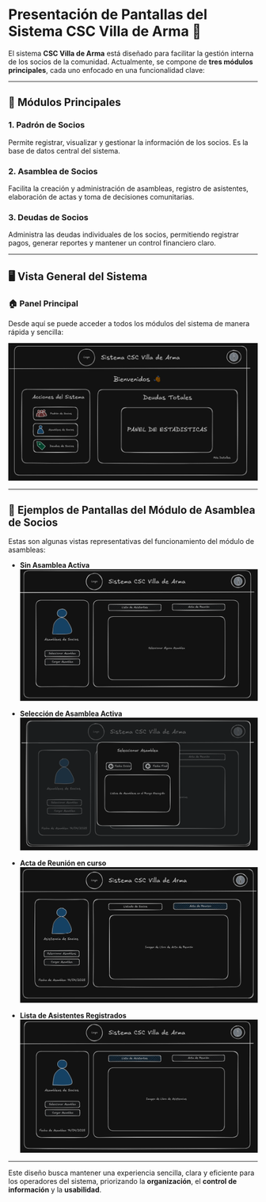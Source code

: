 # Presentación de Pantallas del Sistema CSC Villa de Arma 🌱

El sistema **CSC Villa de Arma** está diseñado para facilitar la gestión interna de los socios de la comunidad. Actualmente, se compone de **tres módulos principales**, cada uno enfocado en una funcionalidad clave:

---

## 🧾 Módulos Principales

### 1. **Padrón de Socios**
Permite registrar, visualizar y gestionar la información de los socios. Es la base de datos central del sistema.

### 2. **Asamblea de Socios**
Facilita la creación y administración de asambleas, registro de asistentes, elaboración de actas y toma de decisiones comunitarias.

### 3. **Deudas de Socios**
Administra las deudas individuales de los socios, permitiendo registrar pagos, generar reportes y mantener un control financiero claro.

---

## 🖥️ Vista General del Sistema

### 🏠 Panel Principal
Desde aquí se puede acceder a todos los módulos del sistema de manera rápida y sencilla:

![Panel Principal](images/Panel%20Principal.png)

---

## 📸 Ejemplos de Pantallas del Módulo de Asamblea de Socios

Estas son algunas vistas representativas del funcionamiento del módulo de asambleas:

- **Sin Asamblea Activa**  
  ![Sin Asamblea](images/Asamblea%20de%20Socios%20-%20Sin%20Asamblea.png)

- **Selección de Asamblea Activa**  
  ![Escogiendo Asamblea](images/Asamblea%20de%20Socios%20-%20Escogiendo.png)


- **Acta de Reunión en curso**  
  ![Acta de Reunión](images/Asamblea%20de%20Socios%20-%20Acta%20de%20Reunion.png)

- **Lista de Asistentes Registrados**  
  ![Lista de Asistentes](images/Asamblea%20de%20Socios%20-%20Lista%20de%20Asistentes.png)

---

Este diseño busca mantener una experiencia sencilla, clara y eficiente para los operadores del sistema, priorizando la **organización**, el **control de información** y la **usabilidad**.
